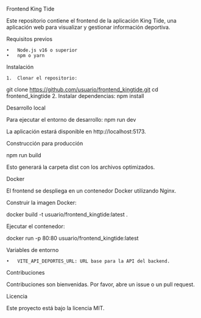 Frontend King Tide

Este repositorio contiene el frontend de la aplicación King Tide, una aplicación web para visualizar y gestionar información deportiva.

Requisitos previos

	•	Node.js v16 o superior
	•	npm o yarn

Instalación

	1.	Clonar el repositorio:
git clone https://github.com/usuario/frontend_kingtide.git
cd frontend_kingtide
	2.	Instalar dependencias:
npm install

Desarrollo local

Para ejecutar el entorno de desarrollo:
npm run dev

La aplicación estará disponible en http://localhost:5173.

Construcción para producción

npm run build

Esto generará la carpeta dist con los archivos optimizados.

Docker

El frontend se despliega en un contenedor Docker utilizando Nginx.

Construir la imagen Docker:

docker build -t usuario/frontend_kingtide:latest .

Ejecutar el contenedor:

docker run -p 80:80 usuario/frontend_kingtide:latest

Variables de entorno

	•	VITE_API_DEPORTES_URL: URL base para la API del backend.

Contribuciones

Contribuciones son bienvenidas. Por favor, abre un issue o un pull request.

Licencia

Este proyecto está bajo la licencia MIT.
